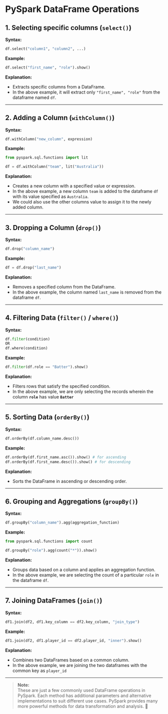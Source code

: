 
# PySpark DataFrame Operations

## 1. Selecting specific columns (`select()`)

**Syntax:**
```python
df.select("column1", "column2", ...)
```

**Example:**
```python
df.select("first_name", "role").show()
```

**Explanation:**
- Extracts specific columns from a DataFrame.
- In the above example, it will extract only `"first_name", "role"` from the dataframe named `df`.

---

## 2. Adding a Column (`withColumn()`)

**Syntax:**
```python
df.withColumn("new_column", expression)
```

**Example:**
```python
from pyspark.sql.functions import lit

df = df.withColumn("team", lit("Australia"))
```

**Explanation:**  
- Creates a new column with a specified value or expression.
- In the above example, a new column `team` is added to the dataframe `df` with its value specified as `Australia`.
- We could also use the other columns value to assign it to the newly added column.

---

## 3. Dropping a Column (`drop()`)

**Syntax:**
```python
df.drop("column_name")
```

**Example:**
```python
df = df.drop("last_name")
```

**Explanation:**  
- Removes a specified column from the DataFrame.
- In the above example, the column named `last_name` is removed from the dataframe `df`.

---

## 4. Filtering Data (`filter()` / `where()`)

**Syntax:**
```python
df.filter(condition)
OR
df.where(condition)
```

**Example:**
```python
df.filter(df.role == "Batter").show()
```

**Explanation:**  
- Filters rows that satisfy the specified condition.
- In the above example, we are only selecting the records wherein the column **`role`** has value **`Batter`**
---

## 5. Sorting Data (`orderBy()`)

**Syntax:**
```python
df.orderBy(df.column_name.desc())
```

**Example:**
```python
df.orderBy(df.first_name.asc()).show() # for ascending
df.orderBy(df.first_name.desc()).show() # for descending
```

**Explanation:**  
- Sorts the DataFrame in ascending or descending order.

---

## 6. Grouping and Aggregations (`groupBy()`)

**Syntax:**
```python
df.groupBy("column_name").agg(aggregation_function)
```

**Example:**
```python
from pyspark.sql.functions import count

df.groupBy("role").agg(count("*")).show()
```

**Explanation:**  
- Groups data based on a column and applies an aggregation function.
- In the above example, we are selecting the count of a particular `role` in the dataframe `df`.

---

## 7. Joining DataFrames (`join()`)

**Syntax:**
```python
df1.join(df2, df1.key_column == df2.key_column, "join_type")
```

**Example:**
```python
df1.join(df2, df1.player_id == df2.player_id, "inner").show()
```

**Explanation:**
- Combines two DataFrames based on a common column.
- In the above example, we are joining the two dataframes with the common key as `player_id`

---

> **Note:**  
> These are just a few commonly used DataFrame operations in PySpark. Each method has additional parameters and alternative implementations to suit different use cases. PySpark provides many more powerful methods for data transformation and analysis. 🚀  
